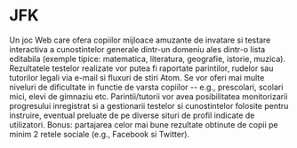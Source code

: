 # JFK
Un joc Web care ofera copiilor mijloace amuzante de invatare si testare interactiva a cunostintelor generale dintr-un domeniu ales dintr-o lista editabila (exemple tipice: matematica, literatura, geografie, istorie, muzica). Rezultatele testelor realizate vor putea fi raportate parintilor, rudelor sau tutorilor legali via e-mail si fluxuri de stiri Atom. Se vor oferi mai multe niveluri de dificultate in functie de varsta copiilor -- e.g., prescolari, scolari mici, elevi de gimnaziu etc. Parintii/tutorii vor avea posibilitatea monitorizarii progresului inregistrat si a gestionarii testelor si cunostintelor folosite pentru instruire, eventual preluate de pe diverse situri de profil indicate de utilizatori. Bonus: partajarea celor mai bune rezultate obtinute de copii pe minim 2 retele sociale (e.g., Facebook si Twitter).
